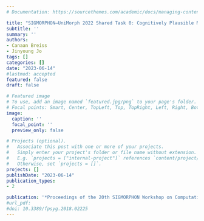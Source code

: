 ```yaml
---
# Documentation: https://sourcethemes.com/academic/docs/managing-content/

title: "SIGMORPHON–UniMorph 2022 Shared Task 0: Cognitively Plausible Morphophonological Generalization in Korean"
subtitle: ''
summary: ''
authors:
- Canaan Breiss
- Jinyoung Jo
tags: []
categories: []
date: "2023-06-14"
#lastmod: accepted
featured: false
draft: false

# Featured image
# To use, add an image named `featured.jpg/png` to your page's folder.
# Focal points: Smart, Center, TopLeft, Top, TopRight, Left, Right, BottomLeft, Bottom, BottomRight.
image:
  caption: ''
  focal_point: ''
  preview_only: false

# Projects (optional).
#   Associate this post with one or more of your projects.
#   Simply enter your project's folder or file name without extension.
#   E.g. `projects = ["internal-project"]` references `content/project/deep-learning/index.md`.
#   Otherwise, set `projects = []`.
projects: []
publishDate: "2023-06-14"
publication_types:
- 2

publication: '*Proceedings of the 20th SIGMORPHON Workshop on Computational Research in Phonetics, Phonology, and Morphology*'
#url_pdf: 
#doi: 10.3389/fpsyg.2018.02225
---
```


